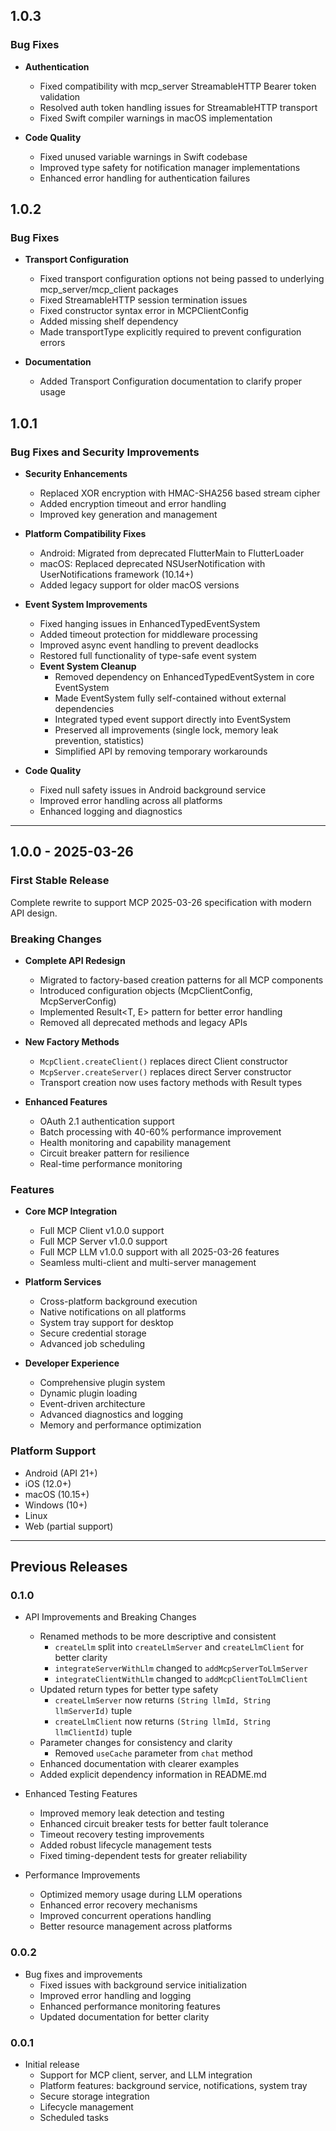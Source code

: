 ## 1.0.3

### Bug Fixes

* **Authentication**
    * Fixed compatibility with mcp_server StreamableHTTP Bearer token validation
    * Resolved auth token handling issues for StreamableHTTP transport
    * Fixed Swift compiler warnings in macOS implementation

* **Code Quality**
    * Fixed unused variable warnings in Swift codebase
    * Improved type safety for notification manager implementations
    * Enhanced error handling for authentication failures

## 1.0.2

### Bug Fixes

* **Transport Configuration**
    * Fixed transport configuration options not being passed to underlying mcp_server/mcp_client packages
    * Fixed StreamableHTTP session termination issues
    * Fixed constructor syntax error in MCPClientConfig
    * Added missing shelf dependency
    * Made transportType explicitly required to prevent configuration errors

* **Documentation**
    * Added Transport Configuration documentation to clarify proper usage

## 1.0.1 

### Bug Fixes and Security Improvements

* **Security Enhancements**
    * Replaced XOR encryption with HMAC-SHA256 based stream cipher
    * Added encryption timeout and error handling
    * Improved key generation and management

* **Platform Compatibility Fixes**
    * Android: Migrated from deprecated FlutterMain to FlutterLoader
    * macOS: Replaced deprecated NSUserNotification with UserNotifications framework (10.14+)
    * Added legacy support for older macOS versions

* **Event System Improvements**
    * Fixed hanging issues in EnhancedTypedEventSystem
    * Added timeout protection for middleware processing
    * Improved async event handling to prevent deadlocks
    * Restored full functionality of type-safe event system
    * **Event System Cleanup**
        * Removed dependency on EnhancedTypedEventSystem in core EventSystem
        * Made EventSystem fully self-contained without external dependencies
        * Integrated typed event support directly into EventSystem
        * Preserved all improvements (single lock, memory leak prevention, statistics)
        * Simplified API by removing temporary workarounds

* **Code Quality**
    * Fixed null safety issues in Android background service
    * Improved error handling across all platforms
    * Enhanced logging and diagnostics

---

## 1.0.0 - 2025-03-26

### First Stable Release

Complete rewrite to support MCP 2025-03-26 specification with modern API design.

### Breaking Changes

* **Complete API Redesign**
    * Migrated to factory-based creation patterns for all MCP components
    * Introduced configuration objects (McpClientConfig, McpServerConfig)
    * Implemented Result<T, E> pattern for better error handling
    * Removed all deprecated methods and legacy APIs

* **New Factory Methods**
    * `McpClient.createClient()` replaces direct Client constructor
    * `McpServer.createServer()` replaces direct Server constructor
    * Transport creation now uses factory methods with Result types

* **Enhanced Features**
    * OAuth 2.1 authentication support
    * Batch processing with 40-60% performance improvement
    * Health monitoring and capability management
    * Circuit breaker pattern for resilience
    * Real-time performance monitoring

### Features

* **Core MCP Integration**
    * Full MCP Client v1.0.0 support
    * Full MCP Server v1.0.0 support
    * Full MCP LLM v1.0.0 support with all 2025-03-26 features
    * Seamless multi-client and multi-server management

* **Platform Services**
    * Cross-platform background execution
    * Native notifications on all platforms
    * System tray support for desktop
    * Secure credential storage
    * Advanced job scheduling

* **Developer Experience**
    * Comprehensive plugin system
    * Dynamic plugin loading
    * Event-driven architecture
    * Advanced diagnostics and logging
    * Memory and performance optimization

### Platform Support

* Android (API 21+)
* iOS (12.0+)
* macOS (10.15+)
* Windows (10+)
* Linux
* Web (partial support)

---

## Previous Releases

### 0.1.0

* API Improvements and Breaking Changes
    * Renamed methods to be more descriptive and consistent
        * `createLlm` split into `createLlmServer` and `createLlmClient` for better clarity
        * `integrateServerWithLlm` changed to `addMcpServerToLlmServer`
        * `integrateClientWithLlm` changed to `addMcpClientToLlmClient`
    * Updated return types for better type safety
        * `createLlmServer` now returns `(String llmId, String llmServerId)` tuple
        * `createLlmClient` now returns `(String llmId, String llmClientId)` tuple
    * Parameter changes for consistency and clarity
        * Removed `useCache` parameter from `chat` method
    * Enhanced documentation with clearer examples
    * Added explicit dependency information in README.md

* Enhanced Testing Features
    * Improved memory leak detection and testing
    * Enhanced circuit breaker tests for better fault tolerance
    * Timeout recovery testing improvements
    * Added robust lifecycle management tests
    * Fixed timing-dependent tests for greater reliability

* Performance Improvements
    * Optimized memory usage during LLM operations
    * Enhanced error recovery mechanisms
    * Improved concurrent operations handling
    * Better resource management across platforms

### 0.0.2

* Bug fixes and improvements
    * Fixed issues with background service initialization
    * Improved error handling and logging
    * Enhanced performance monitoring features
    * Updated documentation for better clarity
  
### 0.0.1

* Initial release
    * Support for MCP client, server, and LLM integration
    * Platform features: background service, notifications, system tray
    * Secure storage integration
    * Lifecycle management
    * Scheduled tasks